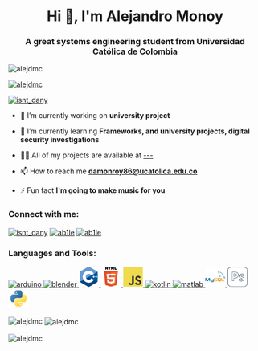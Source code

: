 <h1 align="center">Hi 👋, I'm Alejandro Monoy</h1>
<h3 align="center">A great systems engineering student from Universidad Católica de Colombia</h3>

<p align="left"> <img src="https://komarev.com/ghpvc/?username=alejdmc&label=Profile%20views&color=0e75b6&style=flat" alt="alejdmc" /> </p>

<p align="left"> <a href="https://github.com/ryo-ma/github-profile-trophy"><img src="https://github-profile-trophy.vercel.app/?username=alejdmc" alt="alejdmc" /></a> </p>

<p align="left"> <a href="https://twitter.com/isnt_dany" target="blank"><img src="https://img.shields.io/twitter/follow/isnt_dany?logo=twitter&style=for-the-badge" alt="isnt_dany" /></a> </p>

- 🔭 I’m currently working on **university project**

- 🌱 I’m currently learning **Frameworks, and university projects, digital security investigations**

- 👨‍💻 All of my projects are available at [---](---)

- 📫 How to reach me **damonroy86@ucatolica.edu.co**

- ⚡ Fun fact **I'm going to make music for you**

<h3 align="left">Connect with me:</h3>
<p align="left">
<a href="https://twitter.com/isnt_dany" target="blank"><img align="center" src="https://raw.githubusercontent.com/rahuldkjain/github-profile-readme-generator/master/src/images/icons/Social/twitter.svg" alt="isnt_dany" height="30" width="40" /></a>
<a href="https://instagram.com/ab1le" target="blank"><img align="center" src="https://raw.githubusercontent.com/rahuldkjain/github-profile-readme-generator/master/src/images/icons/Social/instagram.svg" alt="ab1le" height="30" width="40" /></a>
<a href="https://www.youtube.com/c/ab1le" target="blank"><img align="center" src="https://raw.githubusercontent.com/rahuldkjain/github-profile-readme-generator/master/src/images/icons/Social/youtube.svg" alt="ab1le" height="30" width="40" /></a>
</p>

<h3 align="left">Languages and Tools:</h3>
<p align="left"> <a href="https://www.arduino.cc/" target="_blank" rel="noreferrer"> <img src="https://cdn.worldvectorlogo.com/logos/arduino-1.svg" alt="arduino" width="40" height="40"/> </a> <a href="https://www.blender.org/" target="_blank" rel="noreferrer"> <img src="https://download.blender.org/branding/community/blender_community_badge_white.svg" alt="blender" width="40" height="40"/> </a> <a href="https://www.w3schools.com/cpp/" target="_blank" rel="noreferrer"> <img src="https://raw.githubusercontent.com/devicons/devicon/master/icons/cplusplus/cplusplus-original.svg" alt="cplusplus" width="40" height="40"/> </a> <a href="https://www.w3.org/html/" target="_blank" rel="noreferrer"> <img src="https://raw.githubusercontent.com/devicons/devicon/master/icons/html5/html5-original-wordmark.svg" alt="html5" width="40" height="40"/> </a> <a href="https://developer.mozilla.org/en-US/docs/Web/JavaScript" target="_blank" rel="noreferrer"> <img src="https://raw.githubusercontent.com/devicons/devicon/master/icons/javascript/javascript-original.svg" alt="javascript" width="40" height="40"/> </a> <a href="https://kotlinlang.org" target="_blank" rel="noreferrer"> <img src="https://www.vectorlogo.zone/logos/kotlinlang/kotlinlang-icon.svg" alt="kotlin" width="40" height="40"/> </a> <a href="https://www.mathworks.com/" target="_blank" rel="noreferrer"> <img src="https://upload.wikimedia.org/wikipedia/commons/2/21/Matlab_Logo.png" alt="matlab" width="40" height="40"/> </a> <a href="https://www.mysql.com/" target="_blank" rel="noreferrer"> <img src="https://raw.githubusercontent.com/devicons/devicon/master/icons/mysql/mysql-original-wordmark.svg" alt="mysql" width="40" height="40"/> </a> <a href="https://www.photoshop.com/en" target="_blank" rel="noreferrer"> <img src="https://raw.githubusercontent.com/devicons/devicon/master/icons/photoshop/photoshop-line.svg" alt="photoshop" width="40" height="40"/> </a> <a href="https://www.python.org" target="_blank" rel="noreferrer"> <img src="https://raw.githubusercontent.com/devicons/devicon/master/icons/python/python-original.svg" alt="python" width="40" height="40"/> </a> </p>

<p><img align="left" src="https://github-readme-stats.vercel.app/api/top-langs?username=alejdmc&show_icons=true&locale=en&layout=compact" alt="alejdmc" /></p>

<p>&nbsp;<img align="center" src="https://github-readme-stats.vercel.app/api?username=alejdmc&show_icons=true&locale=en" alt="alejdmc" /></p>

<p><img align="center" src="https://github-readme-streak-stats.herokuapp.com/?user=alejdmc&" alt="alejdmc" /></p>

